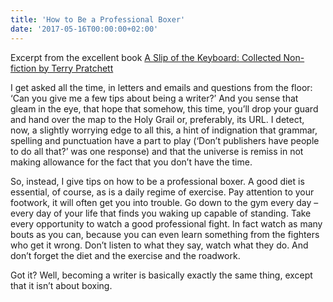 ```yaml
---
title: 'How to Be a Professional Boxer'
date: '2017-05-16T00:00:00+02:00'
---
```


Excerpt from the excellent book
[A Slip of the Keyboard: Collected Non-fiction by Terry Pratchett](https://www.amazon.de/dp/B00CZC6CPS/)

I get asked all the time, in letters and emails and questions from the floor: ‘Can you give me a few tips about being a writer?’ And you sense that gleam in the eye, that hope that somehow, this time, you’ll drop your guard and hand over the map to the Holy Grail or, preferably, its URL. I detect, now, a slightly worrying edge to all this, a hint of indignation that grammar, spelling and punctuation have a part to play (‘Don’t publishers have people to do all that?’ was one response) and that the universe is remiss in not making allowance for the fact that you don’t have the time.

So, instead, I give tips on how to be a professional boxer. A good diet is essential, of course, as is a daily regime of exercise. Pay attention to your footwork, it will often get you into trouble. Go down to the gym every day – every day of your life that finds you waking up capable of standing. Take every opportunity to watch a good professional fight. In fact watch as many bouts as you can, because you can even learn something from the fighters who get it wrong. Don’t listen to what they say, watch what they do. And don’t forget the diet and the exercise and the roadwork.

Got it? Well, becoming a writer is basically exactly the same thing, except that it isn’t about boxing.
